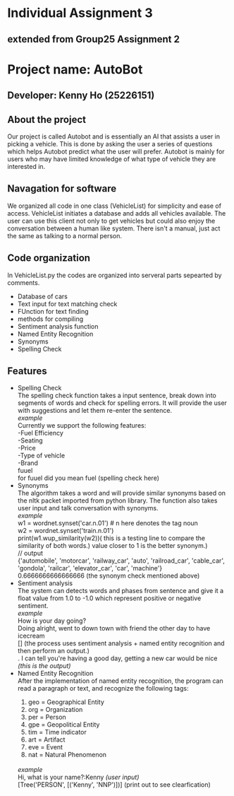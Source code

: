 <h1>Individual Assignment 3</h1>
<h2>extended from Group25 Assignment 2</h2>
<h1>Project name: AutoBot</h1>
<h2>Developer: Kenny Ho (25226151)</h2>


<h2>About the project</h2>
Our project is called Autobot and is essentially an AI that assists a user in picking a vehicle. This is done by asking the user a series of questions which helps Autobot predict what the user will prefer. Autobot is mainly for users who may have limited knowledge of what type of vehicle they are interested in.

<h2>Navagation for software</h2>
We organized all code in one class (VehicleList) for simplicity and ease of access. VehicleList initiates a database and adds all vehicles available. The user can use this client not only to get vehicles but could also enjoy the conversation between a human like system. There isn't a manual, just act the same as talking to a normal person.
<h2>Code organization</h2>
In VehicleList.py the codes are organized into serveral parts sepearted by comments.
<ul>
<li>Database of cars</li>
<li>Text input for text matching check</li>
<li>FUnction for text finding </li>
<li>methods for compiling </li>
<li>Sentiment analysis function</li>
<li>Named Entity Recognition</li>
<li>Synonyms</li>
<li>Spelling Check</li>
 
</ul>

<h2>Features</h2>
<ul>
 <li>Spelling Check</li>
 The spelling check function takes a input sentence, break down into segments of words and check for spelling errors. It will provide the user with suggestions and let them re-enter the sentence. 
 </br>
 <i> example </i>
 </br>
 Currently we support the following features: 
 </br>
 -Fuel Efficiency </br>
 -Seating </br>
 -Price </br>
 -Type of vehicle </br>
 -Brand </br>
 fuuel </br>
for fuuel did you mean fuel (spelling check here) </br>
 
 <li>Synonyms</li>
 The algorithm takes a word and will provide similar synonyms based on the nltk packet imported from python library.
 The function also takes user input and talk conversation with synonyms.
 </br>
  <i> example </i>
  </br>
  w1 = wordnet.synset('car.n.01') # n here denotes the tag noun </br>
w2 = wordnet.synset('train.n.01') </br>
print(w1.wup_similarity(w2))( this is a testing line to compare the similarity of both words.) value closer to 1 is the better synonym.) </br>
// output </br>
{'automobile', 'motorcar', 'railway_car', 'auto', 'railroad_car', 'cable_car', 'gondola', 'railcar', 'elevator_car', 'car', 'machine'}
</br>
0.6666666666666666 (the synonym check mentioned above)
</br>
<li>Sentiment analysis</li>
The system can detects words and phases from sentence and give it a float value from 1.0 to -1.0 which represent positive or negative sentiment. 
</br>
 <i> example </i>
 </br>
 How is your day going? </br>
Doing alright, went to down town with friend the other day to have icecream </br>
[] (the process uses sentiment analysis + named entity recognition and then perform an output.) </br>
 . 
I can tell you're having a good day, getting a new car would be nice <i>(this is the output)</i> </br>

<li>Named Entity Recognition</li> 
 After the implementation of named entity recognition, the program can read a paragraph or text, and recognize the following tags:
  <ol>
  <li>geo = Geographical Entity</li>
  <li>org = Organization</li>
  <li>per = Person</li>
  <li>gpe = Geopolitical Entity</li>
  <li>tim = Time indicator</li>
  <li>art = Artifact</li>
  <li>eve = Event</li>
  <li>nat = Natural Phenomenon</li> 
  </ol>
  </br>
  <i> example </i>
  </br>
  Hi, what is your name?:Kenny <i>(user input)</i> </br>
[Tree('PERSON', [('Kenny', 'NNP')])] (print out to see clearfication) </br>

  
</ul>


